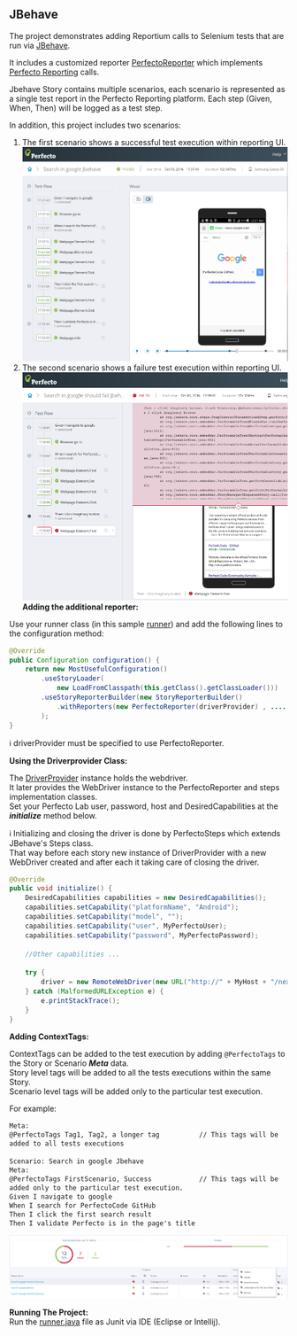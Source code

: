 ## JBehave 

The project demonstrates adding Reportium calls to Selenium tests that are run via [JBehave](http://jbehave.org/).

It includes a customized reporter [PerfectoReporter](src/test/java/Reporter/PerfectoReporter.java) which implements [Perfecto Reporting](https://github.com/PerfectoCode/Samples/wiki/Reporting) calls.<br/>

Jbehave Story contains multiple scenarios, each scenario is represented as a single test report in the Perfecto Reporting platform.
Each step (Given, When, Then) will be logged as a test step. 

In addition, this project includes two scenarios:<br/>
1. The first scenario shows a successful test execution within reporting UI.<br/>
![Success](img/success.png)
2. The second scenario shows a failure test execution within reporting UI.
![Failure](img/failure.png)
**Adding the additional reporter:**

Use your runner class (in this sample [runner](src/test/java/runner/runner.java)) and add the following lines to the configuration method:
```Java
@Override
public Configuration configuration() {
    return new MostUsefulConfiguration()
		.useStoryLoader(
			new LoadFromClasspath(this.getClass().getClassLoader()))
		.useStoryReporterBuilder(new StoryReporterBuilder()
			.withReporters(new PerfectoReporter(driverProvider) , ...... ) //It's possible to add additional reporters
		);
}
```

:information_source: driverProvider must be specified to use PerfectoReporter. <br/>

**Using the Driverprovider Class:**

The [DriverProvider](src/test/java/Objects/DriverProvider.java) instance holds the webdriver. <br/>
It later provides the WebDriver instance to the PerfectoReporter and steps implementation classes.<br/>
Set your Perfecto Lab user, password, host and DesiredCapabilities at the ***initialize*** method below.

:information_source: Initializing and closing the driver is done by PerfectoSteps which extends JBehave's Steps class.<br/>
That way before each story new instance of DriverProvider with a new WebDriver created and after each it taking care of closing the driver.

```Java
@Override
public void initialize() {
	DesiredCapabilities capabilities = new DesiredCapabilities();
	capabilities.setCapability("platformName", "Android");
	capabilities.setCapability("model", "");
	capabilities.setCapability("user", MyPerfectoUser);
	capabilities.setCapability("password", MyPerfectoPassword);

	//Other capabilities ... 

	try {
		driver = new RemoteWebDriver(new URL("http://" + MyHost + "/nexperience/perfectomobile/wd/hub"), capabilities);
	} catch (MalformedURLException e) {
		e.printStackTrace();
	}
}
```

**Adding ContextTags:**

ContextTags can be added to the test execution by adding `@PerfectoTags` to the Story or Scenario ***Meta*** data.<br/>
Story level tags will be added to all the tests executions within the same Story.<br/>
Scenario level tags will be added only to the particular test execution.<br/>

For example:
```Story
Meta:
@PerfectoTags Tag1, Tag2, a longer tag 			// This tags will be added to all tests executions

Scenario: Search in google Jbehave
Meta:
@PerfectoTags FirstScenario, Success 			// This tags will be added only to the particular test execution.
Given I navigate to google
When I search for PerfectoCode GitHub
Then I click the first search result
Then I validate Perfecto is in the page's title
```

![Failure](img/grid.png)

**Running The Project:**<br/>
Run the [runner.java](src/test/java/runner/runner.java) file as Junit via IDE (Eclipse or Intellij).
